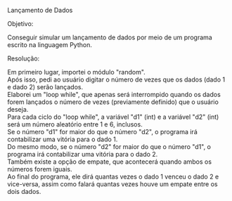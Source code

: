 Lançamento de Dados

Objetivo: 

Conseguir simular um lançamento de dados por meio de um programa escrito na linguagem Python.

Resolução:

Em primeiro lugar, importei o módulo "random".  
Após isso, pedi ao usuário digitar o número de vezes que os dados (dado 1 e dado 2) serão lançados.  
Elaborei um "loop while", que apenas será interrompido quando os dados forem lançados o número de vezes (previamente definido) que o usuário deseja.  
Para cada ciclo do "loop while", a variável "d1" (int) e a variável "d2" (int) será um número aleatório entre 1 e 6, inclusos.  
Se o número "d1" for maior do que o número "d2", o programa irá contabilizar uma vitória para o dado 1.  
Do mesmo modo, se o número "d2" for maior do que o número "d1", o programa irá contabilizar uma vitória para o dado 2.  
Também existe a opção de empate, que acontecerá quando ambos os números forem iguais.  
Ao final do programa, ele dirá quantas vezes o dado 1 venceu o dado 2 e vice-versa, assim como falará quantas vezes houve um empate entre os dois dados.
